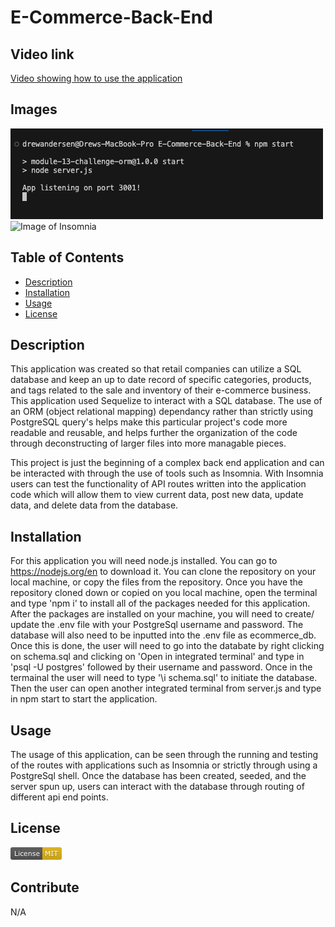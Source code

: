 # E-Commerce-Back-End

## Video link 
[Video showing how to use the application](https://drive.google.com/file/d/1wN7NaRWnCJwqelz4t9zbSMRrmhuu2Zjp/view)

## Images
![Image of the terminal showing localhost is now listening](<./images/treminal-localhost.png>)
![Image of Insomnia](<public/assets/images/Note-Taker.png>)

## Table of Contents
- [Description](#description)
- [Installation](#installation)
- [Usage](#usage)
- [License](#license)

## Description
This application was created so that retail companies can utilize a SQL database and keep an up to date record of specific categories, products, and tags related to the sale and inventory of their e-commerce business. This application used Sequelize to interact with a SQL database. The use of an ORM (object relational mapping) dependancy rather than strictly using PostgreSQL query's helps make this particular project's code more readable and reusable, and helps further the organization of the code through deconstructing of larger files into more managable pieces.

This project is just the beginning of a complex back end application and can be interacted with through the use of tools such as Insomnia. With Insomnia users can test the functionality of API routes written into the application code which will allow them to view current data, post new data, update data, and delete data from the database.

## Installation
For this application you will need node.js installed. You can go to https://nodejs.org/en to download it. You can clone the repository on your local machine, or copy the files from the repository. Once you have the repository cloned down or copied on you local machine, open the terminal and type 'npm i' to install all of the packages needed for this application. After the packages are installed on your machine, you will need to create/ update the .env file with your PostgreSql username and password. The database will also need to be inputted into the .env file as ecommerce_db. Once this is done, the user will need to go into the databate by right clicking on schema.sql and clicking on 'Open in integrated terminal' and type in 'psql -U postgres' followed by their username and password. Once in the termainal the user will need to type '\i schema.sql' to initiate the database. Then the user can open another integrated terminal from server.js and type in npm start to start the application.

## Usage
The usage of this application, can be seen through the running and testing of the routes with applications such as Insomnia or strictly through using a PostgreSql shell. Once the database has been created, seeded, and the server spun up, users can interact with the database through routing of different api end points.

## License
![MIT License badge](<./images/MIT-badge.png>)

## Contribute
N/A